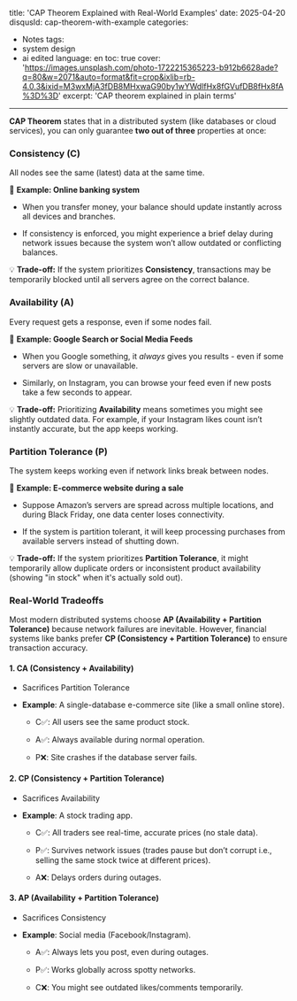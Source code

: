 title: 'CAP Theorem Explained with Real-World Examples'
date: 2025-04-20
disqusId: cap-theorem-with-example
categories:
- Notes
tags:
- system design
- ai edited
language: en
toc: true
cover: 'https://images.unsplash.com/photo-1722215365223-b912b6628ade?q=80&w=2071&auto=format&fit=crop&ixlib=rb-4.0.3&ixid=M3wxMjA3fDB8MHxwaG90by1wYWdlfHx8fGVufDB8fHx8fA%3D%3D'
excerpt: 'CAP theorem explained in plain terms'
---

**CAP Theorem** states that in a distributed system (like databases or cloud services), you can only guarantee **two out of three** properties at once:

###  **Consistency (C)**
    
All nodes see the same (latest) data at the same time.
        
📌 **Example: Online banking system**

*   When you transfer money, your balance should update instantly across all devices and branches.
    
*   If consistency is enforced, you might experience a brief delay during network issues because the system won’t allow outdated or conflicting balances.
    

💡 **Trade-off:** If the system prioritizes **Consistency**, transactions may be temporarily blocked until all servers agree on the correct balance.

        
###  **Availability (A)**
    
Every request gets a response, even if some nodes fail.

📌 **Example: Google Search or Social Media Feeds**

*   When you Google something, it _always_ gives you results - even if some servers are slow or unavailable.
    
*   Similarly, on Instagram, you can browse your feed even if new posts take a few seconds to appear.
    

💡 **Trade-off:** Prioritizing **Availability** means sometimes you might see slightly outdated data. For example, if your Instagram likes count isn’t instantly accurate, but the app keeps working.
        
###  **Partition Tolerance (P)**
    
The system keeps working even if network links break between nodes.
        
📌 **Example: E-commerce website during a sale**

*   Suppose Amazon’s servers are spread across multiple locations, and during Black Friday, one data center loses connectivity.
    
*   If the system is partition tolerant, it will keep processing purchases from available servers instead of shutting down.
    

💡 **Trade-off:** If the system prioritizes **Partition Tolerance**, it might temporarily allow duplicate orders or inconsistent product availability (showing "in stock" when it's actually sold out).
        


### **Real-World Tradeoffs**

Most modern distributed systems choose **AP (Availability + Partition Tolerance)** because network failures are inevitable. However, financial systems like banks prefer **CP (Consistency + Partition Tolerance)** to ensure transaction accuracy.


#### **1\. CA (Consistency + Availability)**

*   Sacrifices Partition Tolerance
    
*   **Example**: A single-database e-commerce site (like a small online store).
    
    *   C✅: All users see the same product stock.
        
    *   A✅: Always available during normal operation.
        
    *   P❌: Site crashes if the database server fails.
        

#### **2\. CP (Consistency + Partition Tolerance)**

*   Sacrifices Availability
    
*   **Example**: A stock trading app.
    
    *   C✅: All traders see real-time, accurate prices (no stale data).
        
    *   P✅: Survives network issues (trades pause but don’t corrupt i.e., selling the same stock twice at different prices).
        
    *   A❌: Delays orders during outages.
        

#### **3\. AP (Availability + Partition Tolerance)**

*   Sacrifices Consistency
    
*   **Example**: Social media (Facebook/Instagram).
    
    *   A✅: Always lets you post, even during outages.
        
    *   P✅: Works globally across spotty networks.
        
    *   C❌: You might see outdated likes/comments temporarily.
